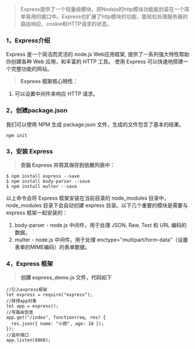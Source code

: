> Express提供了一个轻量级模块，把Nodejs的http模块功能能封装在一个简单易用的接口中。Express也扩展了http模块的功能，能轻松处理服务器的路由响应、cookie和HTTP请求的状态。

### 1，Express介绍

Express 是一个简洁而灵活的 node.js Web应用框架, 提供了一系列强大特性帮助你创建各种 Web 应用，和丰富的 HTTP 工具。 使用 Express 可以快速地搭建一个完整功能的网站。

> **Express 框架核心特性：**

1. 可以设置中间件来响应 HTTP 请求。



### 2，创建package.json

我们可以使用 NPM 生成 package.json 文件，生成的文件包含了基本的结果。

```
npm init
```

### 3，安装 Express   

> **安装 Express 并将其保存到依赖列表中：**

```
$ npm install express --save
$ npm install body-parser --save
$ npm install multer --save
```

以上命令会将 Express 框架安装在当前目录的 node_modules 目录中， node_modules 目录下会自动创建 express 目录。以下几个重要的模块是需要与 express 框架一起安装的：

1. body-parser - node.js 中间件，用于处理 JSON, Raw, Text 和 URL 编码的数据。
3. multer - node.js 中间件，用于处理 enctype="multipart/form-data"（设置表单的MIME编码）的表单数据。

### 4，Express 框架

> **创建 express_demo.js 文件，代码如下**

```
//引入express框架
let express = require("express");
//获得app对象
let app = express();
//写路由信息
app.get("/index", function(req, res) {
  res.json({ name: "小刚", age: 18 });
});
//监听端口
app.listen(8888);
```


